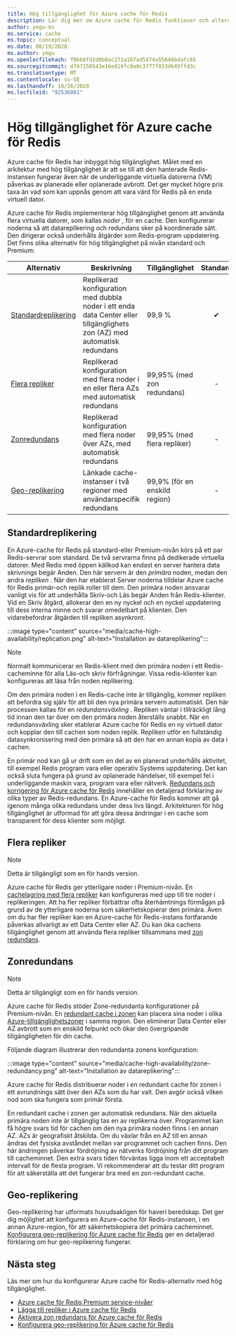 ```yaml
---
title: Hög tillgänglighet för Azure cache för Redis
description: Lär dig mer om Azure cache för Redis funktioner och alternativ för hög tillgänglighet
author: yegu-ms
ms.service: cache
ms.topic: conceptual
ms.date: 08/19/2020
ms.author: yegu
ms.openlocfilehash: f0bb8fd2d0b0ac271a167ad5474a55646bdafc65
ms.sourcegitcommit: d767156543e16e816fc8a0c3777f033d649ffd3c
ms.translationtype: MT
ms.contentlocale: sv-SE
ms.lasthandoff: 10/26/2020
ms.locfileid: "92536801"
---
```

# <a name="high-availability-for-azure-cache-for-redis"></a>Hög tillgänglighet för Azure cache för Redis

Azure cache för Redis har inbyggd hög tillgänglighet. Målet med en arkitektur med hög tillgänglighet är att se till att den hanterade Redis-instansen fungerar även när de underliggande virtuella datorerna (VM) påverkas av planerade eller oplanerade avbrott. Det ger mycket högre pris taxa än vad som kan uppnås genom att vara värd för Redis på en enda virtuell dator.

Azure cache för Redis implementerar hög tillgänglighet genom att använda flera virtuella datorer, som kallas *noder* , för en cache. Den konfigurerar noderna så att datareplikering och redundans sker på koordinerade sätt. Den dirigerar också underhålls åtgärder som Redis-program uppdatering. Det finns olika alternativ för hög tillgänglighet på nivån standard och Premium:

| Alternativ | Beskrivning | Tillgänglighet | Standard | Premium |
| ------------------- | ------- | ------- | :------: | :---: |
| [Standardreplikering](#standard-replication)| Replikerad konfiguration med dubbla noder i ett enda data Center eller tillgänglighets zon (AZ) med automatisk redundans | 99,9 % |✔|✔|
| [Flera repliker](#multiple-replicas) | Replikerad konfiguration med flera noder i en eller flera AZs med automatisk redundans | 99,95% (med zon redundans) |-|✔|
| [Zonredundans](#zone-redundancy) | Replikerad konfiguration med flera noder över AZs, med automatisk redundans | 99,95% (med flera repliker) |-|✔|
| [Geo-replikering](#geo-replication) | Länkade cache-instanser i två regioner med användarspecifik redundans | 99,9% (för en enskild region) |-|✔|

## <a name="standard-replication"></a>Standardreplikering

En Azure-cache för Redis på standard-eller Premium-nivån körs på ett par Redis-servrar som standard. De två servrarna finns på dedikerade virtuella datorer. Med Redis med öppen källkod kan endast en server hantera data skrivnings begär Anden. Den här servern är den *primära* noden, medan den andra *repliken* . När den har etablerat Server noderna tilldelar Azure cache för Redis primär-och replik roller till dem. Den primära noden ansvarar vanligt vis för att underhålla Skriv-och Läs begär Anden från Redis-klienter. Vid en Skriv åtgärd, allokerar den en ny nyckel och en nyckel uppdatering till dess interna minne och svarar omedelbart på klienten. Den vidarebefordrar åtgärden till repliken asynkront.

:::image type="content" source="media/cache-high-availability/replication.png" alt-text="Installation av datareplikering":::
   
>[!NOTE]
>Normalt kommunicerar en Redis-klient med den primära noden i ett Redis-cacheminne för alla Läs-och skriv förfrågningar. Vissa redis-klienter kan konfigureras att läsa från noden replikering.
>
>

Om den primära noden i en Redis-cache inte är tillgänglig, kommer repliken att befordra sig själv för att bli den nya primära servern automatiskt. Den här processen kallas för en *redundansväxling* . Repliken väntar i tillräckligt lång tid innan den tar över om den primära noden återställs snabbt. När en redundansväxling sker etablerar Azure cache för Redis en ny virtuell dator och kopplar den till cachen som noden replik. Repliken utför en fullständig datasynkronisering med den primära så att den har en annan kopia av data i cachen.

En primär nod kan gå ur drift som en del av en planerad underhålls aktivitet, till exempel Redis program vara eller operativ Systems uppdatering. Det kan också sluta fungera på grund av oplanerade händelser, till exempel fel i underliggande maskin vara, program vara eller nätverk. [Redundans och korrigering för Azure cache för Redis](cache-failover.md) innehåller en detaljerad förklaring av olika typer av Redis-redundans. En Azure-cache för Redis kommer att gå igenom många olika redundans under dess livs längd. Arkitekturen för hög tillgänglighet är utformad för att göra dessa ändringar i en cache som transparent för dess klienter som möjligt.

## <a name="multiple-replicas"></a>Flera repliker

>[!NOTE]
>Detta är tillgängligt som en för hands version.
>
>

Azure cache för Redis ger ytterligare noder i Premium-nivån. En [cachelagring med flera repliker](cache-how-to-multi-replicas.md) kan konfigureras med upp till tre noder i replikeringen. Att ha fler repliker förbättrar ofta återhämtnings förmågan på grund av de ytterligare noderna som säkerhetskopierar den primära. Även om du har fler repliker kan en Azure-cache för Redis-instans fortfarande påverkas allvarligt av ett Data Center eller AZ. Du kan öka cachens tillgänglighet genom att använda flera repliker tillsammans med [zon redundans](#zone-redundancy).

## <a name="zone-redundancy"></a>Zonredundans

>[!NOTE]
>Detta är tillgängligt som en för hands version.
>
>

Azure cache för Redis stöder Zone-redundanta konfigurationer på Premium-nivån. En [redundant cache i zonen](cache-how-to-zone-redundancy.md) kan placera sina noder i olika [Azure-tillgänglighetszoner](../availability-zones/az-overview.md) i samma region. Den eliminerar Data Center eller AZ avbrott som en enskild felpunkt och ökar den övergripande tillgängligheten för din cache.

Följande diagram illustrerar den redundanta zonens konfiguration:

:::image type="content" source="media/cache-high-availability/zone-redundancy.png" alt-text="Installation av datareplikering":::
   
Azure cache för Redis distribuerar noder i en redundant cache för zonen i ett avrundnings sätt över den AZs som du har valt. Den avgör också vilken nod som ska fungera som primär första.

En redundant cache i zonen ger automatisk redundans. När den aktuella primära noden inte är tillgänglig tas en av replikerna över. Programmet kan få högre svars tid för cachen om den nya primära noden finns i en annan AZ. AZs är geografiskt åtskilda. Om du växlar från en AZ till en annan ändras det fysiska avståndet mellan var programmet och cachen finns. Den här ändringen påverkar fördröjning av nätverks fördröjning från ditt program till cacheminnet. Den extra svars tiden förväntas ligga inom ett acceptabelt intervall för de flesta program. Vi rekommenderar att du testar ditt program för att säkerställa att det fungerar bra med en zon-redundant cache.

## <a name="geo-replication"></a>Geo-replikering

Geo-replikering har utformats huvudsakligen för haveri beredskap. Det ger dig möjlighet att konfigurera en Azure-cache för Redis-instansen, i en annan Azure-region, för att säkerhetskopiera det primära cacheminnet. [Konfigurera geo-replikering för Azure cache för Redis](cache-how-to-geo-replication.md) ger en detaljerad förklaring om hur geo-replikering fungerar.

## <a name="next-steps"></a>Nästa steg

Läs mer om hur du konfigurerar Azure cache för Redis-alternativ med hög tillgänglighet.

* [Azure cache för Redis Premium service-nivåer](cache-overview.md#service-tiers)
* [Lägga till repliker i Azure cache för Redis](cache-how-to-multi-replicas.md)
* [Aktivera zon redundans för Azure cache för Redis](cache-how-to-zone-redundancy.md)
* [Konfigurera geo-replikering för Azure cache för Redis](cache-how-to-geo-replication.md)
